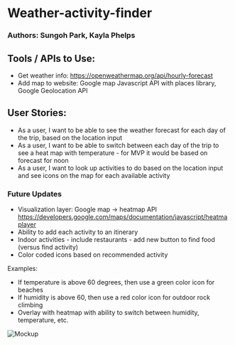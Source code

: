 # Weather-activity-finder #
### Authors: Sungoh Park, Kayla Phelps ###

## Tools / APIs to Use: ##
- Get weather info: https://openweathermap.org/api/hourly-forecast
- Add map to website: Google map Javascript API with places library, Google Geolocation API


## User Stories: ##
- As a user, I want to be able to see the weather forecast for each day of the trip, based on the location input
- As a user, I want to be able to switch between each day of the trip to see a heat map with temperature - for MVP it would be based on forecast for noon
- As a user, I want to look up activities to do based on the location input and see icons on the map for each available activity

### Future Updates ###
- Visualization layer: Google map → heatmap API https://developers.google.com/maps/documentation/javascript/heatmaplayer
- Ability to add each activity to an itinerary
- Indoor activities - include restaurants - add new button to find food (versus find activity)
- Color coded icons based on recommended activity

Examples:
- If temperature is above 60 degrees, then use a green color icon for beaches
- If humidity is above 60, then use a red color icon for outdoor rock climbing
- Overlay with heatmap with ability to switch between humidity, temperature, etc.

![Mockup](https://user-images.githubusercontent.com/81663925/130524666-2b5f4713-bc5a-4e45-bd02-b56cc5dd5b07.png)



